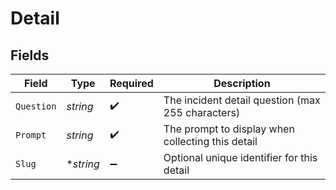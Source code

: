 # Detail


## Fields

| Field                                             | Type                                              | Required                                          | Description                                       |
| ------------------------------------------------- | ------------------------------------------------- | ------------------------------------------------- | ------------------------------------------------- |
| `Question`                                        | *string*                                          | :heavy_check_mark:                                | The incident detail question (max 255 characters) |
| `Prompt`                                          | *string*                                          | :heavy_check_mark:                                | The prompt to display when collecting this detail |
| `Slug`                                            | **string*                                         | :heavy_minus_sign:                                | Optional unique identifier for this detail        |